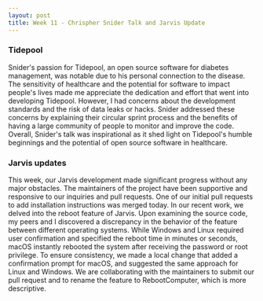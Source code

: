 ```yaml
---
layout: post
title: Week 11 - Chrispher Snider Talk and Jarvis Update
---
```


### Tidepool
Snider's passion for Tidepool, an open source software for diabetes management, was notable due to his personal connection to the disease. The sensitivity of healthcare and the potential for software to impact people's lives made me appreciate the dedication and effort that went into developing Tidepool. However, I had concerns about the development standards and the risk of data leaks or hacks. Snider addressed these concerns by explaining their circular sprint process and the benefits of having a large community of people to monitor and improve the code. Overall, Snider's talk was inspirational as it shed light on Tidepool's humble beginnings and the potential of open source software in healthcare.

### Jarvis updates
This week, our Jarvis development made significant progress without any major obstacles. 
The maintainers of the project have been supportive and responsive to our inquiries and pull requests.
One of our initial pull requests to add installation instructions was merged today. In our recent work, we delved into the reboot feature of Jarvis.
Upon examining the source code, my peers and I discovered a discrepancy in the behavior of the feature between different operating systems. 
While Windows and Linux required user confirmation and specified the reboot time in minutes or seconds, macOS instantly rebooted the system after receiving the password or root privilege.
To ensure consistency, we made a local change that added a confirmation prompt for macOS, and suggested the same approach for Linux and Windows. 
We are collaborating with the maintainers to submit our pull request and to rename the feature to RebootComputer, which is more descriptive. 

